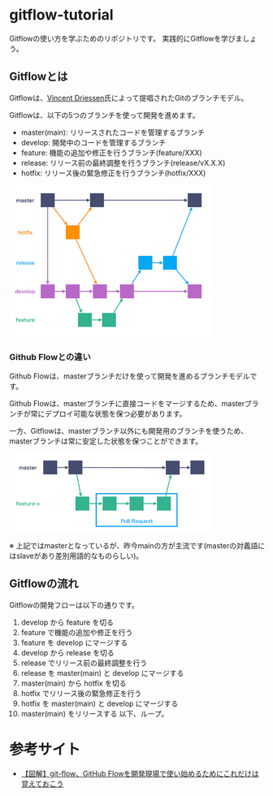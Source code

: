 # gitflow-tutorial
Gitflowの使い方を学ぶためのリポジトリです。
実践的にGitflowを学びましょう。

## Gitflowとは
Gitflowは、[Vincent Driessen](https://github.com/nvie)氏によって提唱されたGitのブランチモデル。

Gitflowは、以下の5つのブランチを使って開発を進めます。

- master(main): リリースされたコードを管理するブランチ
- develop: 開発中のコードを管理するブランチ
- feature: 機能の追加や修正を行うブランチ(feature/XXX)
- release: リリース前の最終調整を行うブランチ(release/vX.X.X)
- hotfix: リリース後の緊急修正を行うブランチ(hotfix/XXX)
<img src="/asset/img/gitflow.jpeg" width="400px">

### Github Flowとの違い
Github Flowは、masterブランチだけを使って開発を進めるブランチモデルです。

Github Flowは、masterブランチに直接コードをマージするため、masterブランチが常にデプロイ可能な状態を保つ必要があります。

一方、Gitflowは、masterブランチ以外にも開発用のブランチを使うため、masterブランチは常に安定した状態を保つことができます。

<img src="/asset/img/githubflow.jpeg" width="400px">

※ 上記ではmasterとなっているが、昨今mainの方が主流です(masterの対義語にはslaveがあり差別用語的なものらしい)。

## Gitflowの流れ
Gitflowの開発フローは以下の通りです。
1. develop から feature を切る
2. feature で機能の追加や修正を行う
3. feature を develop にマージする
4. develop から release を切る
5. release でリリース前の最終調整を行う
6. release を master(main) と develop にマージする
7. master(main) から hotfix を切る
8. hotfix でリリース後の緊急修正を行う
9. hotfix を master(main) と develop にマージする
10. master(main) をリリースする
以下、ループ。

# 参考サイト
- [【図解】git-flow、GitHub Flowを開発現場で使い始めるためにこれだけは覚えておこう](https://atmarkit.itmedia.co.jp/ait/articles/1708/01/news015.html)
